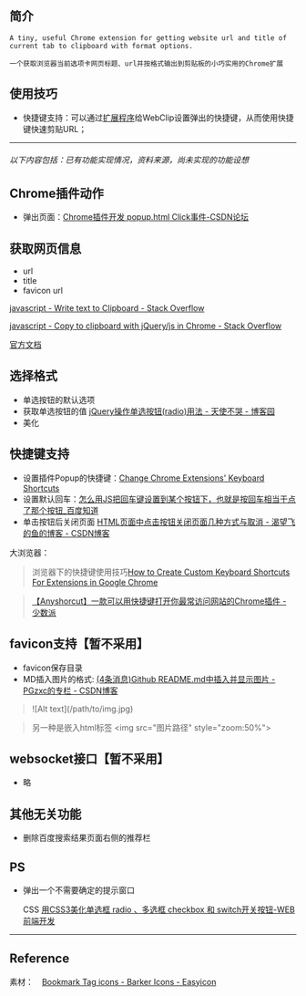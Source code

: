 ## 简介

`A tiny, useful Chrome extension for getting website url and title of current tab to clipboard with format options.`

`一个获取浏览器当前选项卡网页标题、url并按格式输出到剪贴板的小巧实用的Chrome扩展`


## 使用技巧

- 快捷键支持：可以通过[扩展程序](chrome://extensions/shortcuts)给WebClip设置弹出的快捷键，从而使用快捷键快速剪贴URL；

---

###### 以下内容包括：已有功能实现情况，资料来源，尚未实现的功能设想

## Chrome插件动作

- 弹出页面：[Chrome插件开发 popup.html Click事件-CSDN论坛](https://bbs.csdn.net/topics/392028276)

## 获取网页信息

- url
- title
- favicon url

[javascript - Write text to Clipboard - Stack Overflow](https://stackoverflow.com/questions/13899299/write-text-to-clipboard)

[javascript - Copy to clipboard with jQuery/js in Chrome - Stack Overflow](https://stackoverflow.com/questions/23211018/copy-to-clipboard-with-jquery-js-in-chrome)

[官方文档](https://developer.chrome.com/apps/declare_permissions)


## 选择格式

- 单选按钮的默认选项
- 获取单选按钮的值 [jQuery操作单选按钮(radio)用法 - 天使不哭 - 博客园](https://www.cnblogs.com/hgmyz/p/6210976.html)
- 美化

## 快捷键支持

- 设置插件Popup的快捷键：[Change Chrome Extensions' Keyboard Shortcuts](https://browsernative.com/extensions/change-chrome-extensions-keyboard-shortcuts/)
- 设置默认回车：[怎么用JS把回车键设置到某个按钮下，也就是按回车相当于点了那个按钮_百度知道](https://zhidao.baidu.com/question/70825782.html)
- 单击按钮后关闭页面 [HTML页面中点击按钮关闭页面几种方式与取消 - 渴望飞的鱼的博客 - CSDN博客](https://blog.csdn.net/qq_36411874/article/details/79494372)

大浏览器：

> 浏览器下的快捷键使用技巧[How to Create Custom Keyboard Shortcuts For Extensions in Google Chrome](https://www.howtogeek.com/127162/how-to-create-custom-keyboard-shortcuts-for-browser-actions-and-extensions-in-google-chrome/)

> [【Anyshorcut】一款可以用快捷键打开你最常访问网站的Chrome插件 - 少数派](https://sspai.com/post/42272)

## favicon支持【暂不采用】

- favicon保存目录
- MD插入图片的格式: [(4条消息)Github README.md中插入并显示图片 - PGzxc的专栏 - CSDN博客](https://blog.csdn.net/calvin_zhou/article/details/79039153)

> \!\[Alt text](/path/to/img.jpg)

> 另一种是嵌入html标签 
	\<img src="图片路径" style="zoom:50%">

## websocket接口【暂不采用】

- 略

## 其他无关功能

- 删除百度搜索结果页面右侧的推荐栏

## PS

- 弹出一个不需要确定的提示窗口

	CSS
	[用CSS3美化单选框 radio 、多选框 checkbox 和 switch开关按钮-WEB前端开发](https://www.html.cn/archives/9274)
---

## Reference

素材：<img src="https://cdn-img.easyicon.net/favicon.ico"  width="11px"> [Bookmark Tag icons - Barker Icons - Easyicon](https://www.easyicon.net/1194046-Bookmark_tag_icon.html)

